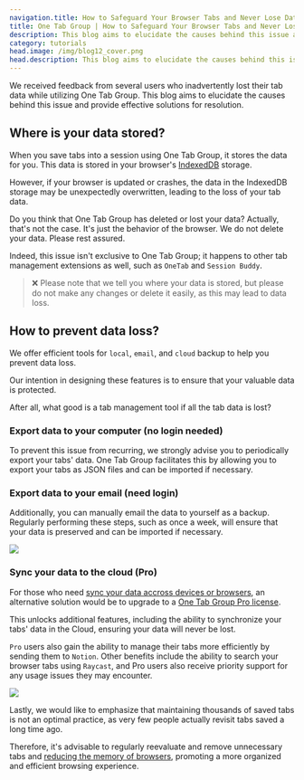 ```yaml
---
navigation.title: How to Safeguard Your Browser Tabs and Never Lose Data Again
title: One Tab Group | How to Safeguard Your Browser Tabs and Never Lose Data Again
description: This blog aims to elucidate the causes behind this issue and provide effective solutions for resolution.
category: tutorials
head.image: /img/blog12_cover.png
head.description: This blog aims to elucidate the causes behind this issue and provide effective solutions for resolution.
---
```


We received feedback from several users who inadvertently lost their tab data while utilizing One Tab Group. This blog aims to elucidate the causes behind this issue and provide effective solutions for resolution.

## Where is your data stored?

When you save tabs into a session using One Tab Group, it stores the data for you. This data is stored in your browser's [IndexedDB](https://developer.chrome.com/docs/devtools/storage/indexeddb/#view) storage.

However, if your browser is updated or crashes, the data in the IndexedDB storage may be unexpectedly overwritten, leading to the loss of your tab data.

Do you think that One Tab Group has deleted or lost your data? Actually, that's not the case. It's just the behavior of the browser. We do not delete your data. Please rest assured.

Indeed, this issue isn't exclusive to One Tab Group; it happens to other tab management extensions as well, such as `OneTab` and `Session Buddy`.

> ❌ Please note that we tell you where your data is stored, but please do not make any changes or delete it easily, as this may lead to data loss.

## How to prevent data loss?

We offer efficient tools for `local`, `email`, and `cloud` backup to help you prevent data loss.

Our intention in designing these features is to ensure that your valuable data is protected.

After all, what good is a tab management tool if all the tab data is lost?

### Export data to your computer (no login needed)

To prevent this issue from recurring, we strongly advise you to periodically export your tabs' data. One Tab Group facilitates this by allowing you to export your tabs as JSON files and can be imported if necessary.

### Export data to your email (need login)

Additionally, you can manually email the data to yourself as a backup. Regularly performing these steps, such as once a week, will ensure that your data is preserved and can be imported if necessary.

![](/img/blog12_1.jpg)

### Sync your data to the cloud (Pro)

For those who need [sync your data accross devices or browsers](/blog/how-to-sync-tabs-across-devices-or-browsers), an alternative solution would be to upgrade to a [One Tab Group Pro license](https://www.onetab.group/pricing?pd_identifier=f8f10870-2b1b-44bc-a6b4-49fedfb967f3).

This unlocks additional features, including the ability to synchronize your tabs' data in the Cloud, ensuring your data will never be lost.

`Pro` users also gain the ability to manage their tabs more efficiently by sending them to `Notion`. Other benefits include the ability to search your browser tabs using `Raycast`, and Pro users also receive priority support for any usage issues they may encounter.

![](/img/blog12_2.jpg)

Lastly, we would like to emphasize that maintaining thousands of saved tabs is not an optimal practice, as very few people actually revisit tabs saved a long time ago.

Therefore, it's advisable to regularly reevaluate and remove unnecessary tabs and [reducing the memory of browsers](/blog/how-to-reduce-browser-memory-usage), promoting a more organized and efficient browsing experience.

